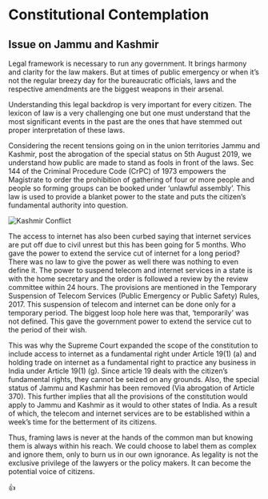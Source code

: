 # Constitutional Contemplation

## Issue on Jammu and Kashmir

Legal framework is necessary to run any government. It brings harmony and clarity for the law makers. But at times of public emergency or when it’s not the regular breezy day for the bureaucratic officials, laws and the respective amendments are the biggest weapons in their arsenal.

Understanding this legal backdrop is very important for every citizen. The lexicon of law is a very challenging one but one must understand that the most significant events in the past are the ones that have stemmed out proper interpretation of these laws.

Considering the recent tensions going on in the union territories Jammu and Kashmir, post the abrogation of the special status on 5th August 2019, we understand how public are made to stand as fools in front of the laws. Sec 144 of the Criminal Procedure Code (CrPC) of 1973 empowers the Magistrate to order the prohibition of gathering of four or more people and people so forming groups can be booked under ‘unlawful assembly’. This law is used to provide a blanket power to the state and puts the citizen’s fundamental authority into question.

![Kashmir Conflict](https://unsplash.com/photos/mM1rUI5TyFc)

The access to internet has also been curbed saying that internet services are put off due to civil unrest but this has been going for 5 months. Who gave the power to extend the service cut of internet for a long period? There was no law to give the power as well there was nothing to even define it. The power to suspend telecom and internet services in a state is with the home secretary and the order is followed a review by the review committee within 24 hours. The provisions are mentioned in the Temporary Suspension of Telecom Services (Public Emergency or Public Safety) Rules, 2017. This suspension of telecom and internet can be done only for a temporary period. The biggest loop hole here was that, ‘temporarily’ was not defined. This gave the government power to extend the service cut to the period of their wish.

This was why the Supreme Court expanded the scope of the constitution to include access to internet as a fundamental right under Article 19(1) (a) and holding trade on internet as a fundamental right to practice any business in India under Article 19(1) (g). Since article 19 deals with the citizen’s fundamental rights, they cannot be seized on any grounds. Also, the special status of Jammu and Kashmir has been removed (Via abrogation of Article 370). This further implies that all the provisions of the constitution would apply to Jammu and Kashmir as it would to other states of India. As a result of which, the telecom and internet services are to be established within a week’s time for the betterment of its citizens.

Thus, framing laws is never at the hands of the common man but knowing them is always within his reach. We could choose to label them as complex and ignore them, only to burn us in our own ignorance. As legality is not the exclusive privilege of the lawyers or the policy makers. It can become the potential voice of citizens.

:thumbsup:
